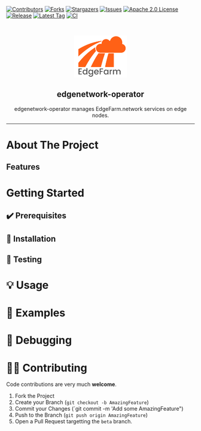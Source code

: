 [contributors-shield]: https://img.shields.io/github/contributors/edgefarm/edgenetwork-operator.svg?style=for-the-badge
[contributors-url]: https://github.com/edgefarm/edgenetwork-operator/graphs/contributors
[forks-shield]: https://img.shields.io/github/forks/edgefarm/edgenetwork-operator.svg?style=for-the-badge
[forks-url]: https://github.com/edgefarm/edgenetwork-operator/network/members
[stars-shield]: https://img.shields.io/github/stars/edgefarm/edgenetwork-operator.svg?style=for-the-badge
[stars-url]: https://github.com/edgefarm/edgenetwork-operator/stargazers
[issues-shield]: https://img.shields.io/github/issues/edgefarm/edgenetwork-operator.svg?style=for-the-badge
[issues-url]: https://github.com/edgefarm/edgenetwork-operator/issues
[license-shield]: https://img.shields.io/github/license/edgefarm/edgenetwork-operator?logo=apache2&style=for-the-badge
[license-url]: https://opensource.org/license/apache-2-0
[release-shield]:  https://img.shields.io/github/release/edgefarm/edgenetwork-operator.svg?style=for-the-badge&sort=semver
[release-url]: https://github.com/edgefarm/edgenetwork-operator/releases
[tag-shield]:  https://img.shields.io/github/tag/edgefarm/edgenetwork-operator.svg?include_prereleases&sort=semver&style=for-the-badge
[tag-url]: https://github.com/edgefarm/edgenetwork-operator/tags
[ci-shield]:  https://img.shields.io/github/actions/workflow/status/edgefarm/edgenetwork-operator/ci.yml?branch=main&style=for-the-badge
[ci-url]: https://github.com/edgefarm/edgenetwork-operator/actions/workflows/ci.yml

[![Contributors][contributors-shield]][contributors-url]
[![Forks][forks-shield]][forks-url]
[![Stargazers][stars-shield]][stars-url]
[![Issues][issues-shield]][issues-url]
[![Apache 2.0 License][license-shield]][license-url]
[![Release][release-shield]][release-url]
[![Latest Tag][tag-shield]][tag-url]
[![CI][ci-shield]][ci-url]

<!-- PROJECT LOGO -->
<br />
<p align="center">
  <a href="https://github.com/edgefarm/edgefarm.core">
    <img src="https://github.com/edgefarm/edgefarm/raw/beta/.images/EdgefarmLogoWithText.png" alt="Logo" height="112">
  </a>

  <h2 align="center">edgenetwork-operator</h2>

  <p align="center">
    edgenetwork-operator manages EdgeFarm.network services on edge nodes.
  </p>
  <hr />
</p>

# About The Project

## Features

# Getting Started

## ✔️ Prerequisites

## 🎯 Installation

## 🧪 Testing

# 💡 Usage

# 📖 Examples

# 🐞 Debugging

# 🤝🏽 Contributing

Code contributions are very much **welcome**.

1. Fork the Project
2. Create your Branch (`git checkout -b AmazingFeature`)
3. Commit your Changes (`git commit -m 'Add some AmazingFeature")
4. Push to the Branch (`git push origin AmazingFeature`)
5. Open a Pull Request targetting the `beta` branch.